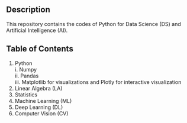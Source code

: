 ## **Description**

This repository contains the codes of Python for Data Science (DS) and Artificial Intelligence (AI).

## **Table of Contents**
1. Python\
    i. Numpy\
    ii. Pandas \
    iii. Matplotlib for visualizations and Plotly for interactive visualization
2. Linear Algebra (LA)
3. Statistics
4. Machine Learning (ML)
5. Deep Learning (DL)
6. Computer Vision (CV)
